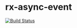 # rx-async-event

[![Build Status](https://travis-ci.org/julienblin/rx-async-event.svg?branch=master)](https://travis-ci.org/julienblin/rx-async-event)